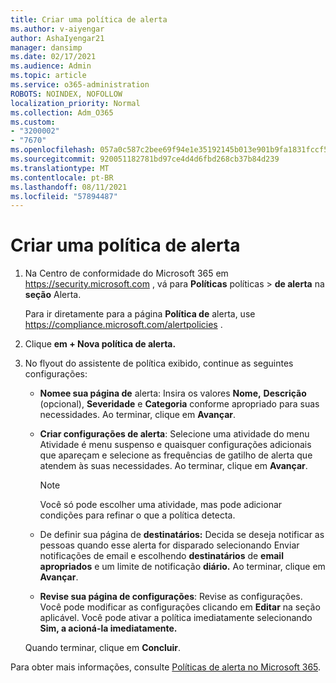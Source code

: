 ```yaml
---
title: Criar uma política de alerta
ms.author: v-aiyengar
author: AshaIyengar21
manager: dansimp
ms.date: 02/17/2021
ms.audience: Admin
ms.topic: article
ms.service: o365-administration
ROBOTS: NOINDEX, NOFOLLOW
localization_priority: Normal
ms.collection: Adm_O365
ms.custom:
- "3200002"
- "7670"
ms.openlocfilehash: 057a0c587c2bee69f94e1e35192145b013e901b9fa1831fccf566e7e64de5261
ms.sourcegitcommit: 920051182781bd97ce4d4d6fbd268cb37b84d239
ms.translationtype: MT
ms.contentlocale: pt-BR
ms.lasthandoff: 08/11/2021
ms.locfileid: "57894487"
---
```

# <a name="create-an-alert-policy"></a>Criar uma política de alerta

1. Na Centro de conformidade do Microsoft 365 em <https://security.microsoft.com> , vá para **Políticas** políticas \> **de alerta** na **seção** Alerta.

   Para ir diretamente para a página **Política de** alerta, use <https://compliance.microsoft.com/alertpolicies> .

2. Clique **em + Nova política de alerta.**
3. No flyout do assistente de política exibido, continue as seguintes configurações:
   - **Nomee sua página de** alerta: Insira os valores **Nome,** **Descrição** (opcional), **Severidade** e **Categoria** conforme apropriado para suas necessidades. Ao terminar, clique em **Avançar**.
   - **Criar configurações de alerta**:  Selecione uma atividade do menu Atividade é menu suspenso e quaisquer configurações adicionais que apareçam e selecione as frequências de gatilho de alerta que atendem às suas necessidades. Ao terminar, clique em **Avançar**.

     > [!NOTE]
     > Você só pode escolher uma atividade, mas pode adicionar condições para refinar o que a política detecta.

   - De definir sua página de **destinatários:** Decida se deseja notificar as pessoas quando esse alerta for disparado selecionando Enviar notificações de email e escolhendo **destinatários** de **email apropriados** e um limite de notificação **diário.** Ao terminar, clique em **Avançar**.
   - **Revise sua página de configurações**: Revise as configurações. Você pode modificar as configurações clicando em **Editar** na seção aplicável. Você pode ativar a política imediatamente selecionando **Sim, a acioná-la imediatamente.**

   Quando terminar, clique em **Concluir**.

Para obter mais informações, consulte [Políticas de alerta no Microsoft 365](https://docs.microsoft.com/microsoft-365/compliance/alert-policies).

